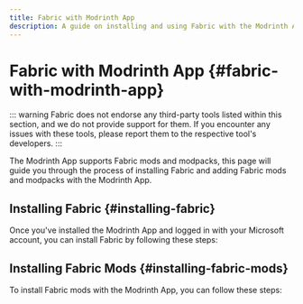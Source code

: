 ```yaml
---
title: Fabric with Modrinth App
description: A guide on installing and using Fabric with the Modrinth App.
---
```


# Fabric with Modrinth App {#fabric-with-modrinth-app}

::: warning
Fabric does not endorse any third-party tools listed within this section, and we do not provide support for them. If you encounter any issues with these tools, please report them to the respective tool's developers.
:::

The Modrinth App supports Fabric mods and modpacks, this page will guide you through the process of installing Fabric and adding Fabric mods and modpacks with the Modrinth App.

## Installing Fabric {#installing-fabric}

Once you've installed the Modrinth App and logged in with your Microsoft account, you can install Fabric by following these steps:

<!-- TODO: This. -->

## Installing Fabric Mods {#installing-fabric-mods}

To install Fabric mods with the Modrinth App, you can follow these steps:

<!-- TODO: This. -->